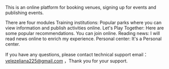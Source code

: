 This is an online platform for booking venues, signing up for events and publishing events.

There are four modules
Training institutions: Popular parks where you can view information and publish activities online.
Let's Play Together: Here are some popular recommendations. You can join online.
Reading news: I will read news online to enrich my experience.
Personal center: It's a Personal center.

If you have any questions, please contact technical support email： velezeliana225@gmail.com ，Thank you for your support.
